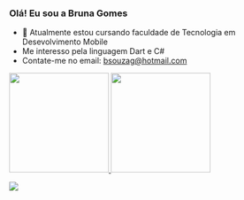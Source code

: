 ### Olá! Eu sou a Bruna Gomes

- 📱 Atualmente estou cursando faculdade de Tecnologia em Desevolvimento Mobile
- Me interesso pela linguagem Dart e C#
- Contate-me no email: bsouzag@hotmail.com

<div>
  <a href="https://github.com/bruna444">
  <img height="180em" src="https://github-readme-stats.vercel.app/api?username=bruna444&show_icons=true&theme=tokyonight&include_all_commits=true&count_private=true"/>
  <img height="180em" src="https://github-readme-stats.vercel.app/api/top-langs/?username=bruna444&layout=compact&langs_count=7&theme=tokyonight"/>
</div>
  

</div>
  
  <div> 
  
  <a href="https://www.linkedin.com/in/bruna-de-souza-gomes-304aa489/" target="_blank"><img src="https://img.shields.io/badge/-LinkedIn-%230077B5?style=for-the-badge&logo=linkedin&logoColor=white" target="_blank"></a> 
  </div>
